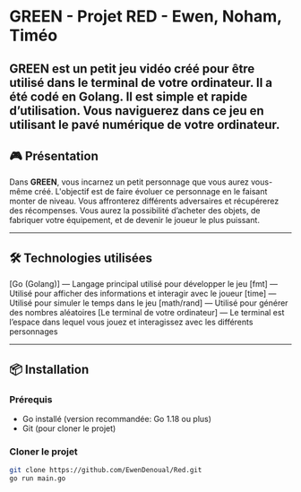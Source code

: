 # GREEN - Projet RED - Ewen, Noham, Timéo

**GREEN** est un petit jeu vidéo créé pour être utilisé dans le terminal de votre ordinateur. Il a été codé en Golang. Il est simple et rapide d’utilisation. Vous naviguerez dans ce jeu en utilisant le pavé numérique de votre ordinateur.
---

## 🎮 Présentation

Dans **GREEN**, vous incarnez un petit personnage que vous aurez vous-même créé. L'objectif est de faire évoluer ce personnage en le faisant monter de niveau. Vous affronterez différents adversaires et récupérerez des récompenses. Vous aurez la possibilité d’acheter des objets, de fabriquer votre équipement, et de devenir le joueur le plus puissant.

---

## 🛠️ Technologies utilisées

[Go (Golang)] — Langage principal utilisé pour développer le jeu
[fmt] — Utilisé pour afficher des informations et interagir avec le joueur
[time] — Utilisé pour simuler le temps dans le jeu
[math/rand] — Utilisé pour générer des nombres aléatoires
[Le terminal de votre ordinateur] — Le terminal est l’espace dans lequel vous jouez et interagissez avec les différents personnages

---

## 📦 Installation

### Prérequis

- Go installé (version recommandée: Go 1.18 ou plus)
- Git (pour cloner le projet)

### Cloner le projet

```bash
git clone https://github.com/EwenDenoual/Red.git
go run main.go
